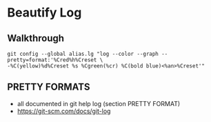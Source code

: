 # Beautify Log 

## Walkthrough 

```
git config --global alias.lg "log --color --graph --pretty=format:'%Cred%h%Creset \
-%C(yellow)%d%Creset %s %Cgreen(%cr) %C(bold blue)<%an>%Creset'"

```

## PRETTY FORMATS

  * all documented in git help log (section PRETTY FORMAT)
  * https://git-scm.com/docs/git-log
  
